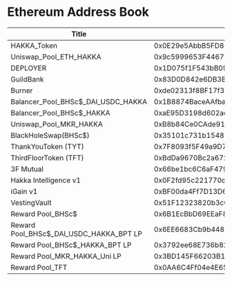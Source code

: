 # Ethereum Address Book

| Title | Address | Link |
| -------- | -------- | -------- |
| HAKKA_Token     | 0x0E29e5AbbB5FD88e28b2d355774e73BD47dE3bcd     |  [<img src="https://i.imgur.com/2p4MOBR.png">](https://etherscan.io/address/0x1D075f1F543bB09Df4530F44ed21CA50303A65B2)  |
| Uniswap_Pool_ETH_HAKKA     | 0x9c5999653F44672336C2ef0A0008587fA8b9957E     |  [<img src="https://i.imgur.com/2p4MOBR.png">](https://etherscan.io/address/0x1D075f1F543bB09Df4530F44ed21CA50303A65B2)  |
| DEPLOYER     | 0x1D075f1F543bB09Df4530F44ed21CA50303A65B2     |  [<img src="https://i.imgur.com/2p4MOBR.png">](https://etherscan.io/address/0x1D075f1F543bB09Df4530F44ed21CA50303A65B2)  |
| GuildBank     | 0x83D0D842e6DB3B020f384a2af11bD14787BEC8E7     |  [<img src="https://i.imgur.com/2p4MOBR.png">](https://etherscan.io/address/0x1D075f1F543bB09Df4530F44ed21CA50303A65B2)  |
| Burner     | 0xde02313f8BF17f31380c63e41CDECeE98Bc2b16d     |  [<img src="https://i.imgur.com/2p4MOBR.png">](https://etherscan.io/address/0x1D075f1F543bB09Df4530F44ed21CA50303A65B2)  |
| Balancer_Pool_BHSc$_DAI_USDC_HAKKA     | 0x1B8874BaceAAfba9eA194a625d12E8b270D77016     |  [<img src="https://i.imgur.com/2p4MOBR.png">](https://etherscan.io/address/0x1D075f1F543bB09Df4530F44ed21CA50303A65B2)  |
| Balancer_Pool_BHSc$_HAKKA     |0xaE95D3198d602acFB18F9188d733d710e14A27Dd     |  [<img src="https://i.imgur.com/2p4MOBR.png">](https://etherscan.io/address/0x1D075f1F543bB09Df4530F44ed21CA50303A65B2)  |
| Uniswap_Pool_MKR_HAKKA     | 0xB8b84Ce0CAde916988BD129EaFd7934ADE5Fa6a9     |  [<img src="https://i.imgur.com/2p4MOBR.png">](https://etherscan.io/address/0x1D075f1F543bB09Df4530F44ed21CA50303A65B2)  |
| BlackHoleSwap(BHSc$)     | 0x35101c731b1548B5e48bb23F99eDBc2f5c341935     |  [<img src="https://i.imgur.com/2p4MOBR.png">](https://etherscan.io/address/0x1D075f1F543bB09Df4530F44ed21CA50303A65B2)  |
| ThankYouToken (TYT)     | 0x7F8093f5F49a9D7F0334f8017fF777F1893032d5     |  [<img src="https://i.imgur.com/2p4MOBR.png">](https://etherscan.io/address/0x1D075f1F543bB09Df4530F44ed21CA50303A65B2)  |
| ThirdFloorToken (TFT)     | 0xBdDa9670Bc2a672c36ccE0102ce8C69B12E9deE3     |  [<img src="https://i.imgur.com/2p4MOBR.png">](https://etherscan.io/address/0x1D075f1F543bB09Df4530F44ed21CA50303A65B2)  |
| 3F Mutual     | 0x66be1bc6C6aF47900BBD4F3711801bE6C2c6CB32     |  [<img src="https://i.imgur.com/2p4MOBR.png">](https://etherscan.io/address/0x1D075f1F543bB09Df4530F44ed21CA50303A65B2)  |
| Hakka Intelligence v1    | 0x0F2fd95c221770d108aCD5363D25b06Bdc43140B     |  [<img src="https://i.imgur.com/2p4MOBR.png">](https://etherscan.io/address/0x1D075f1F543bB09Df4530F44ed21CA50303A65B2)  |
| iGain v1     | 0xBF00da4Ff7D13D678A0E897C683E79e99B64B6AB     |  [<img src="https://i.imgur.com/2p4MOBR.png">](https://etherscan.io/address/0x1D075f1F543bB09Df4530F44ed21CA50303A65B2)  |
| VestingVault     | 0x51F12323820b3c0077864990d9E6aD9604238Ed6     |  [<img src="https://i.imgur.com/2p4MOBR.png">](https://etherscan.io/address/0x1D075f1F543bB09Df4530F44ed21CA50303A65B2)  |
| Reward Pool_BHSc$     | 0x6B1EcBbD69EEaF8d089bDCe4dAAa4165f8C3Ff11     |  [<img src="https://i.imgur.com/2p4MOBR.png">](https://etherscan.io/address/0x1D075f1F543bB09Df4530F44ed21CA50303A65B2)  |
| Reward Pool_BHSc$_DAI_USDC_HAKKA_BPT LP     | 0x6EE6683Cb9b44810369C873679f8073bCBE52F27     |  [<img src="https://i.imgur.com/2p4MOBR.png">](https://etherscan.io/address/0x1D075f1F543bB09Df4530F44ed21CA50303A65B2)  |
| Reward Pool_BHSc$_HAKKA_BPT LP     | 0x3792ee68E736b8214D4eDC91b1B3340B525e00BF     |  [<img src="https://i.imgur.com/2p4MOBR.png">](https://etherscan.io/address/0x1D075f1F543bB09Df4530F44ed21CA50303A65B2)  |
| Reward Pool_MKR_HAKKA_Uni LP     | 0x3BD145F66203B19CE7BeDaAC9A8147E08EA64645     |  [<img src="https://i.imgur.com/2p4MOBR.png">](https://etherscan.io/address/0x1D075f1F543bB09Df4530F44ed21CA50303A65B2)  |
| Reward Pool_TFT     | 0x0AA6C4Ff04e4E6512c5348f4B04685af2Cd11058     |  [<img src="https://i.imgur.com/2p4MOBR.png">](https://etherscan.io/address/0x1D075f1F543bB09Df4530F44ed21CA50303A65B2)  |
